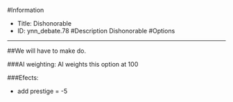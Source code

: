 #Information
 - Title: Dishonorable
 - ID: ynn_debate.78
#Description
Dishonorable
#Options

___
##We will have to make do.

###AI weighting:
AI weights this option at 100


###Efects:<ul><li>add prestige = -5</li></ul>
